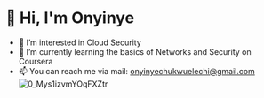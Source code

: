 # 👋 Hi, I'm Onyinye 

- 🌱 I’m interested in Cloud Security
- 🌱 I’m currently learning the basics of Networks and Security on Coursera
- 📫 You can reach me via mail: onyinyechukwuelechi@gmail.com
  ![0_Mys1izvmYOqFXZtr](https://github.com/Jacyoe/Jacyoe/assets/113101409/2df85b8b-4388-4cfd-a091-0ab2cd5e5a10)
